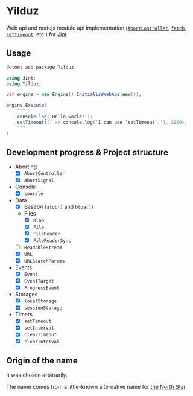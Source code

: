# Yilduz

Web api and nodejs module api implementation ([`AbortController`](https://developer.mozilla.org/en-US/docs/Web/API/AbortController), [`fetch`](https://developer.mozilla.org/en-US/docs/Web/API/Window/fetch), [`setTimeout`](https://developer.mozilla.org/en-US/docs/Web/API/Window/setTimeout), etc.) for [Jint](https://github.com/sebastienros/jint)

## Usage

```sh
dotnet add package Yilduz
```

```cs
using Jint;
using Yilduz;

var engine = new Engine().InitializeWebApi(new());

engine.Execute(
    """
    console.log('Hello world!');
    setTimeout(() => console.log('I can use `setTimeout`!'), 2000);
    """
)
```

## Development progress & Project structure

- Aborting
  - [x] `AbortController`
  - [x] `AbortSignal`
- Console
  - [x] `console`
- Data
  - [x] Base64 (`atob()` and `btoa()`)
  - Files
    - [x] `Blob`
    - [x] `File`
    - [x] `FileReader`
    - [x] `FileReaderSync`
  - [ ] `ReadableStream`
  - [x] `URL`
  - [x] `URLSearchParams`
- Events
  - [x] `Event`
  - [x] `EventTarget`
  - [x] `ProgressEvent`
- Storages
  - [x] `localStorage`
  - [x] `sessionStorage`
- Timers
  - [x] `setTimeout`
  - [x] `setInterval`
  - [x] `clearTimeout`
  - [x] `clearInterval`

## Origin of the name

~~It was chosen arbitrarily.~~

The name comes from a little-known alternative name for [the North Star](https://en.wikipedia.org/wiki/Polaris).
